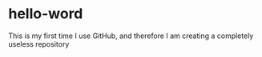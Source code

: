 # hello-word
This is my first time I use GitHub, and therefore I am creating a completely useless repository
